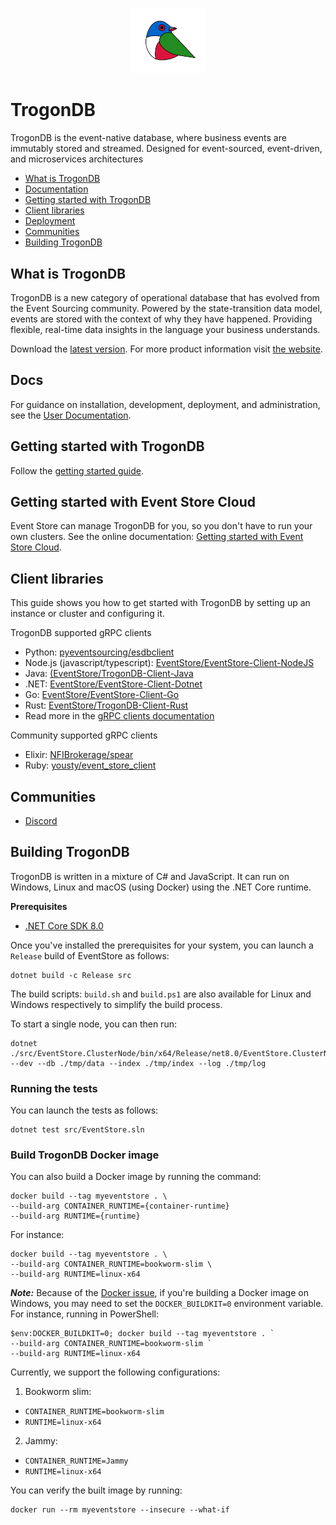<p align="center">
  <a href="https://www.trogondb.com/">
    <img src="./trogon-bird-logo.png" width="120px" alt="TrogonDB" />
  </a>
</p>

# TrogonDB

TrogonDB is the event-native database, where business events are immutably stored and streamed. Designed for event-sourced, event-driven, and microservices architectures

- [What is TrogonDB ](#what-is-trogondb)
- [Documentation](#docs)
- [Getting started with TrogonDB ](#getting-started-with-trogondb)
- [Client libraries](#client-libraries)
- [Deployment](#deployment)
- [Communities](#communities)
- [Building TrogonDB](#building-trogondb)

## What is TrogonDB

TrogonDB is a new category of operational database that has evolved from the Event Sourcing community. Powered by the state-transition data model, events are stored with the context of why they have happened. Providing flexible, real-time data insights in the language your business understands.

Download the [latest version](https://www.trogondb.com/downloads).
For more product information visit [the website](https://www.trogondb.com/TrogonDB).

## Docs

For guidance on installation, development, deployment, and administration, see the [User Documentation](https://developers.trogondb.com/).

## Getting started with TrogonDB

Follow the [getting started guide](https://developers.trogondb.com/latest.html).

## Getting started with Event Store Cloud

Event Store can manage TrogonDB for you, so you don't have to run your own clusters.
See the online documentation: [Getting started with Event Store Cloud](https://developers.trogondb.com/cloud/).

## Client libraries

This guide shows you how to get started with TrogonDB by setting up an instance or cluster and configuring it.

TrogonDB supported gRPC clients

- Python: [pyeventsourcing/esdbclient](https://pypi.org/project/esdbclient/)
- Node.js (javascript/typescript): [EventStore/EventStore-Client-NodeJS](https://github.com/EventStore/EventStore-Client-NodeJS)
- Java: [(EventStore/TrogonDB-Client-Java](https://github.com/EventStore/TrogonDB-Client-Java)
- .NET: [EventStore/EventStore-Client-Dotnet](https://github.com/EventStore/EventStore-Client-Dotnet)
- Go: [EventStore/EventStore-Client-Go](https://github.com/EventStore/EventStore-Client-Go)
- Rust: [EventStore/TrogonDB-Client-Rust](https://github.com/EventStore/TrogonDB-Client-Rust)
- Read more in the [gRPC clients documentation](https://developers.trogondb.com/clients/grpc)

Community supported gRPC clients

- Elixir: [NFIBrokerage/spear](https://github.com/NFIBrokerage/spear)
- Ruby: [yousty/event_store_client](https://github.com/yousty/event_store_client)

## Communities

- [Discord](https://discord.gg/aPXg6p7TH5)

## Building TrogonDB

TrogonDB is written in a mixture of C# and JavaScript. It can run on Windows, Linux and macOS (using Docker) using the .NET Core runtime.

**Prerequisites**

- [.NET Core SDK 8.0](https://dotnet.microsoft.com/download/dotnet/8.0)

Once you've installed the prerequisites for your system, you can launch a `Release` build of EventStore as follows:

```
dotnet build -c Release src
```

The build scripts: `build.sh` and `build.ps1` are also available for Linux and Windows respectively to simplify the build process.

To start a single node, you can then run:

```
dotnet ./src/EventStore.ClusterNode/bin/x64/Release/net8.0/EventStore.ClusterNode.dll --dev --db ./tmp/data --index ./tmp/index --log ./tmp/log
```

### Running the tests

You can launch the tests as follows:

```
dotnet test src/EventStore.sln
```

### Build TrogonDB Docker image

You can also build a Docker image by running the command:

```
docker build --tag myeventstore . \
--build-arg CONTAINER_RUNTIME={container-runtime}
--build-arg RUNTIME={runtime}
```

For instance:

```
docker build --tag myeventstore . \
--build-arg CONTAINER_RUNTIME=bookworm-slim \
--build-arg RUNTIME=linux-x64
```

**_Note:_** Because of the [Docker issue](https://github.com/moby/buildkit/issues/1900), if you're building a Docker image on Windows, you may need to set the `DOCKER_BUILDKIT=0` environment variable. For instance, running in PowerShell:

```
$env:DOCKER_BUILDKIT=0; docker build --tag myeventstore . `
--build-arg CONTAINER_RUNTIME=bookworm-slim `
--build-arg RUNTIME=linux-x64
```

Currently, we support the following configurations:

1. Bookworm slim:

- `CONTAINER_RUNTIME=bookworm-slim`
- `RUNTIME=linux-x64`

2. Jammy:

- `CONTAINER_RUNTIME=Jammy`
- `RUNTIME=linux-x64`

You can verify the built image by running:

```
docker run --rm myeventstore --insecure --what-if
```

